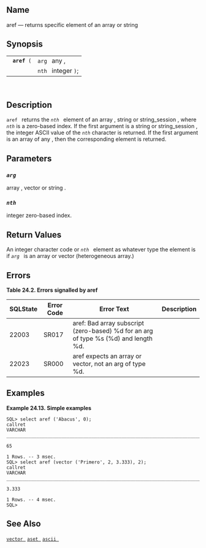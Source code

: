 <div id="fn_aref" class="refentry">

<div class="titlepage">

</div>

<div class="refnamediv">

## Name

aref — returns specific element of an array or string

</div>

<div class="refsynopsisdiv">

## Synopsis

<div id="fsyn_aref" class="funcsynopsis">

|                   |                     |
|-------------------|---------------------|
| ` `**`aref`**` (` | `arg ` any ,        |
|                   | `nth ` integer `)`; |

<div class="funcprototype-spacer">

 

</div>

</div>

</div>

<div id="desc_aref" class="refsect1">

## Description

`aref ` returns the *`nth `* element of an
<span class="type">array</span> , <span class="type">string</span> or
<span class="type">string_session</span> , where *`nth`* is a zero-based
index. If the first argument is a <span class="type">string</span> or
<span class="type">string_session</span> , the
<span class="type">integer</span> ASCII value of the *`nth`* character
is returned. If the first argument is an array of <span class="type">any
</span> , then the corresponding element is returned.

</div>

<div id="params_aref" class="refsect1">

## Parameters

<div id="id80364" class="refsect2">

### *`arg `*

<span class="type">array </span> , <span class="type">vector </span> or
<span class="type">string </span> .

</div>

<div id="id80371" class="refsect2">

### *`nth `*

<span class="type">integer </span> zero-based index.

</div>

</div>

<div id="ret_aref" class="refsect1">

## Return Values

An <span class="type">integer </span> character code or *`nth `* element
as whatever type the element is if *`arg `* is an array or vector
(heterogeneous array.)

</div>

<div id="errors_aref" class="refsect1">

## Errors

<div id="id80384" class="table">

**Table 24.2. Errors signalled by aref**

<div class="table-contents">

| SQLState                              | Error Code                            | Error Text                                                                                                          | Description |
|---------------------------------------|---------------------------------------|---------------------------------------------------------------------------------------------------------------------|-------------|
| <span class="errorcode">22003 </span> | <span class="errorcode">SR017 </span> | <span class="errortext">aref: Bad array subscript (zero-based) %d for an arg of type %s (%d) and length %d. </span> |             |
| <span class="errorcode">22023 </span> | <span class="errorcode">SR000 </span> | <span class="errortext">aref expects an array or vector, not an arg of type %d. </span>                             |             |

</div>

</div>

  

</div>

<div id="examples_aref" class="refsect1">

## Examples

<div id="ex_aref_1" class="example">

**Example 24.13. Simple examples**

<div class="example-contents">

``` screen
SQL> select aref ('Abacus', 0);
callret
VARCHAR
_______________________________________________________________________________

65

1 Rows. -- 3 msec.
SQL> select aref (vector ('Primero', 2, 3.333), 2);
callret
VARCHAR
_______________________________________________________________________________

3.333

1 Rows. -- 4 msec.
SQL>
```

</div>

</div>

  

</div>

<div id="seealso_aref" class="refsect1">

## See Also

<a href="fn_vector.html" class="link" title="vector"><code
class="function">vector </code></a>
<a href="fn_aset.html" class="link" title="aset"><code
class="function">aset </code></a>
<a href="fn_ascii.html" class="link" title="ascii"><code
class="function">ascii </code></a>

</div>

</div>
